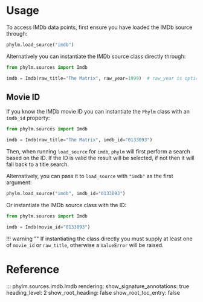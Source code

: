 # Usage

To access IMDb data points, first ensure you have loaded the IMDb source
through:

```python
phylm.load_source("imdb")
```

Alternatively you can instantiate the IMDb source class directly through:

```python
from phylm.sources import Imdb

imdb = Imdb(raw_title="The Matrix", raw_year=1999)  # raw_year is optional
```

## Movie ID

If you know the IMDb movie ID you can instantiate the `Phylm` class with an `imdb_id`
property:

```python
from phylm.sources import Imdb

imdb = Imdb(raw_title="The Matrix", imdb_id="0133093")
```

Then, when running `load_source` for `imdb`, `phylm` will first perform a search based
on the ID. If the ID is valid the result will be selected, if not then it will fall back
to a title search.

Alternatively, you can pass it to `load_source` with `"imdb"` as the first argument:

```python
phylm.load_source("imdb", imdb_id="0133093")
```

Or instantiate the IMDb source class with the ID:

```python
from phylm.sources import Imdb

imdb = Imdb(movie_id="0133093")
```

!!! warning ""
    If instantiating the class directly you must supply at least one of `movie_id`
    or `raw_title`, otherwise a `ValueError` will be raised.

# Reference

::: phylm.sources.imdb.Imdb
    rendering:
      show_signature_annotations: true
      heading_level: 2
      show_root_heading: false
      show_root_toc_entry: false
